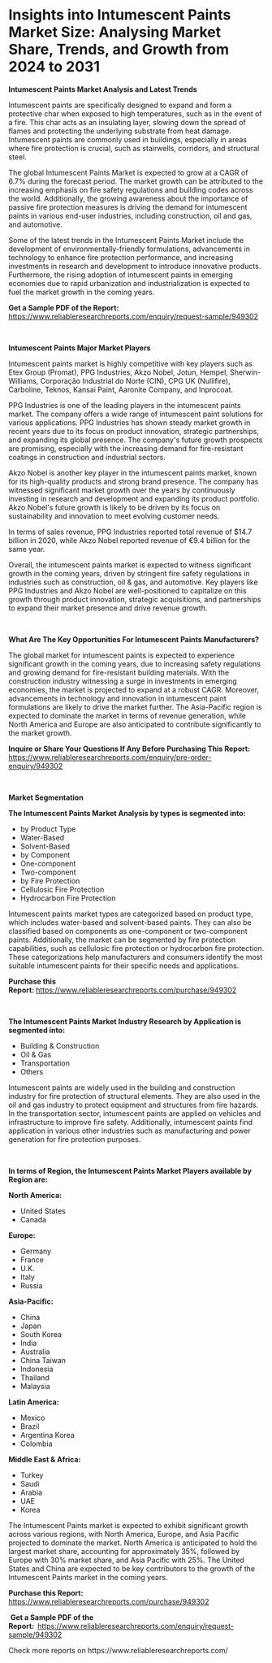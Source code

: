 <p><h1>Insights into Intumescent Paints Market Size: Analysing Market Share, Trends, and Growth from 2024 to 2031</h1></p><p><strong>Intumescent Paints Market Analysis and Latest Trends</strong></p>
<p><p>Intumescent paints are specifically designed to expand and form a protective char when exposed to high temperatures, such as in the event of a fire. This char acts as an insulating layer, slowing down the spread of flames and protecting the underlying substrate from heat damage. Intumescent paints are commonly used in buildings, especially in areas where fire protection is crucial, such as stairwells, corridors, and structural steel.</p><p>The global Intumescent Paints Market is expected to grow at a CAGR of 6.7% during the forecast period. The market growth can be attributed to the increasing emphasis on fire safety regulations and building codes across the world. Additionally, the growing awareness about the importance of passive fire protection measures is driving the demand for intumescent paints in various end-user industries, including construction, oil and gas, and automotive.</p><p>Some of the latest trends in the Intumescent Paints Market include the development of environmentally-friendly formulations, advancements in technology to enhance fire protection performance, and increasing investments in research and development to introduce innovative products. Furthermore, the rising adoption of intumescent paints in emerging economies due to rapid urbanization and industrialization is expected to fuel the market growth in the coming years.</p></p>
<p><strong>Get a Sample PDF of the Report:&nbsp;</strong> <a href="https://www.reliableresearchreports.com/enquiry/request-sample/949302">https://www.reliableresearchreports.com/enquiry/request-sample/949302</a></p>
<p>&nbsp;</p>
<p><strong>Intumescent Paints Major Market Players</strong></p>
<p><p>Intumescent paints market is highly competitive with key players such as Etex Group (Promat), PPG Industries, Akzo Nobel, Jotun, Hempel, Sherwin-Williams, Corporação Industrial do Norte (CIN), CPG UK (Nullifire), Carboline, Teknos, Kansai Paint, Aaronite Company, and Inprocoat.</p><p>PPG Industries is one of the leading players in the intumescent paints market. The company offers a wide range of intumescent paint solutions for various applications. PPG Industries has shown steady market growth in recent years due to its focus on product innovation, strategic partnerships, and expanding its global presence. The company's future growth prospects are promising, especially with the increasing demand for fire-resistant coatings in construction and industrial sectors.</p><p>Akzo Nobel is another key player in the intumescent paints market, known for its high-quality products and strong brand presence. The company has witnessed significant market growth over the years by continuously investing in research and development and expanding its product portfolio. Akzo Nobel's future growth is likely to be driven by its focus on sustainability and innovation to meet evolving customer needs.</p><p>In terms of sales revenue, PPG Industries reported total revenue of $14.7 billion in 2020, while Akzo Nobel reported revenue of €9.4 billion for the same year.</p><p>Overall, the intumescent paints market is expected to witness significant growth in the coming years, driven by stringent fire safety regulations in industries such as construction, oil & gas, and automotive. Key players like PPG Industries and Akzo Nobel are well-positioned to capitalize on this growth through product innovation, strategic acquisitions, and partnerships to expand their market presence and drive revenue growth.</p></p>
<p>&nbsp;</p>
<p><strong>What Are The Key Opportunities For Intumescent Paints Manufacturers?</strong></p>
<p><p>The global market for intumescent paints is expected to experience significant growth in the coming years, due to increasing safety regulations and growing demand for fire-resistant building materials. With the construction industry witnessing a surge in investments in emerging economies, the market is projected to expand at a robust CAGR. Moreover, advancements in technology and innovation in intumescent paint formulations are likely to drive the market further. The Asia-Pacific region is expected to dominate the market in terms of revenue generation, while North America and Europe are also anticipated to contribute significantly to the market growth.</p></p>
<p><strong>Inquire or Share Your Questions If Any Before Purchasing This Report:</strong> <a href="https://www.reliableresearchreports.com/enquiry/pre-order-enquiry/949302">https://www.reliableresearchreports.com/enquiry/pre-order-enquiry/949302</a></p>
<p>&nbsp;</p>
<p><strong>Market Segmentation</strong></p>
<p><strong>The Intumescent Paints Market Analysis by types is segmented into:</strong></p>
<p><ul><li>by Product Type</li><li>Water-Based</li><li>Solvent-Based</li><li>by Component</li><li>One-component</li><li>Two-component</li><li>by Fire Protection</li><li>Cellulosic Fire Protection</li><li>Hydrocarbon Fire Protection</li></ul></p>
<p><p>Intumescent paints market types are categorized based on product type, which includes water-based and solvent-based paints. They can also be classified based on components as one-component or two-component paints. Additionally, the market can be segmented by fire protection capabilities, such as cellulosic fire protection or hydrocarbon fire protection. These categorizations help manufacturers and consumers identify the most suitable intumescent paints for their specific needs and applications.</p></p>
<p><strong>Purchase this Report:&nbsp;</strong><a href="https://www.reliableresearchreports.com/purchase/949302">https://www.reliableresearchreports.com/purchase/949302</a></p>
<p>&nbsp;</p>
<p><strong>The Intumescent Paints Market Industry Research by Application is segmented into:</strong></p>
<p><ul><li>Building & Construction</li><li>Oil & Gas</li><li>Transportation</li><li>Others</li></ul></p>
<p><p>Intumescent paints are widely used in the building and construction industry for fire protection of structural elements. They are also used in the oil and gas industry to protect equipment and structures from fire hazards. In the transportation sector, intumescent paints are applied on vehicles and infrastructure to improve fire safety. Additionally, intumescent paints find application in various other industries such as manufacturing and power generation for fire protection purposes.</p></p>
<p>&nbsp;</p>
<p><strong>In terms of Region, the Intumescent Paints Market Players available by Region are:</strong></p>
<p>
    <p> <strong> North America: </strong>
        <ul>
            <li>United States</li>
            <li>Canada</li>
        </ul>
        </p> 
    <p> <strong> Europe: </strong>
        <ul>
            <li>Germany</li>
            <li>France</li>
            <li>U.K.</li>
            <li>Italy</li>
            <li>Russia</li>
        </ul>
        </p> 
    <p> <strong> Asia-Pacific: </strong>
        <ul>
            <li>China</li>
            <li>Japan</li>
            <li>South Korea</li>
            <li>India</li>
            <li>Australia</li>
            <li>China Taiwan</li>
            <li>Indonesia</li>
            <li>Thailand</li>
            <li>Malaysia</li>
        </ul>
        </p> 
    <p> <strong> Latin America: </strong>
        <ul>
            <li>Mexico</li>
            <li>Brazil</li>
            <li>Argentina Korea</li>
            <li>Colombia</li>
        </ul>
        </p> 
    <p> <strong> Middle East & Africa: </strong>
        <ul>
            <li>Turkey</li>
            <li>Saudi</li>
            <li>Arabia</li>
            <li>UAE</li>
            <li>Korea</li>
        </ul>
    </p>
    </p>
<p><p>The Intumescent Paints market is expected to exhibit significant growth across various regions, with North America, Europe, and Asia Pacific projected to dominate the market. North America is anticipated to hold the largest market share, accounting for approximately 35%, followed by Europe with 30% market share, and Asia Pacific with 25%. The United States and China are expected to be key contributors to the growth of the Intumescent Paints market in the coming years.</p></p>
<p><strong>Purchase this Report: </strong><a href="https://www.reliableresearchreports.com/purchase/949302">https://www.reliableresearchreports.com/purchase/949302</a></p>
<p>&nbsp;<strong>Get a Sample PDF of the Report:&nbsp;&nbsp;</strong><a href="https://www.reliableresearchreports.com/enquiry/request-sample/949302">https://www.reliableresearchreports.com/enquiry/request-sample/949302</a></p>
<p><strong></strong></p>
<p>Check more reports on https://www.reliableresearchreports.com/</p>